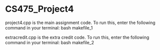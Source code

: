 # CS475_Project4

project4.cpp is the main assignment code. To run this, enter the following command in your terminal:
bash makefile_1

extracredit.cpp is the extra credit code. To run this, enter the following command in your terminal:
bash makefile_2